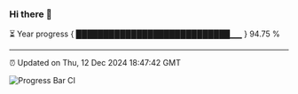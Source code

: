 ### Hi there 👋

⏳ Year progress { ████████████████████████████▁▁ } 94.75 %

---

⏰ Updated on Thu, 12 Dec 2024 18:47:42 GMT

![Progress Bar CI](https://github.com/IshwaranRudhara/GIT-ACTION/workflows/Progress%20Bar%20CI/badge.svg)
